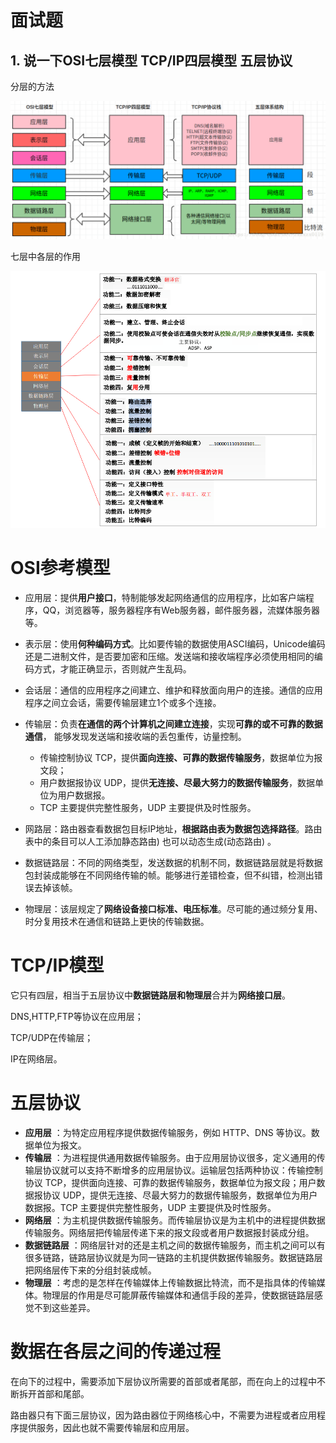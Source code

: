 # 面试题

## 1. 说一下OSI七层模型 TCP/IP四层模型 五层协议

分层的方法

![](https://raw.githubusercontent.com/wuqifan1098/picBed/master/7%E5%B1%82%E6%A8%A1%E5%9E%8B%20%E5%9B%9B%E5%B1%82%E6%A8%A1%E5%9E%8B%20%E4%BA%94%E5%B1%82%E5%8D%8F%E8%AE%AE.png)


七层中各层的作用

![](https://raw.githubusercontent.com/wuqifan1098/picBed/master/%E5%90%84%E5%B1%82%E7%9A%84%E4%BD%9C%E7%94%A8.png)


# OSI参考模型

- 应用层：提供**用户接口**，特制能够发起网络通信的应用程序，比如客户端程序，QQ，浏览器等，服务器程序有Web服务器，邮件服务器，流媒体服务器等。

- 表示层：使用**何种编码方式**。比如要传输的数据使用ASCI编码，Unicode编码还是二进制文件，是否要加密和压缩。发送端和接收端程序必须使用相同的编码方式，才能正确显示，否则就产生乱码。

- 会话层：通信的应用程序之间建立、维护和释放面向用户的连接。通信的应用程序之间立会话，需要传输层建立1个或多个连接。

- 传输层：负责**在通信的两个计算机之间建立连接**，实现**可靠的或不可靠的数据通信**， 能够发现发送端和接收端的丢包重传，访量控制。
	- 传输控制协议 TCP，提供**面向连接、可靠的数据传输服务**，数据单位为报文段；
	- 用户数据报协议 UDP，提供**无连接、尽最大努力的数据传输服务**，数据单位为用户数据报。
	- TCP 主要提供完整性服务，UDP 主要提供及时性服务。

- 网路层：路由器查看数据包目标IP地址，**根据路由表为数据包选择路径**。路由表中的条目可以人工添加静态路由) 也可以动态生成(动态路由) 。

- 数据链路层：不同的网络类型，发送数据的机制不同，数据链路层就是将数据包封装成能够在不同网络传输的帧。能够进行差错检查，但不纠错，检测出错误去掉该帧。

- 物理层：该层规定了**网络设备接口标准、电压标准**。尽可能的通过频分复用、时分复用技术在通信和链路上更快的传输数据。

# TCP/IP模型

它只有四层，相当于五层协议中**数据链路层和物理层**合并为**网络接口层**。

DNS,HTTP,FTP等协议在应用层；

TCP/UDP在传输层；

IP在网络层。

# 五层协议

- **应用层** ：为特定应用程序提供数据传输服务，例如 HTTP、DNS 等协议。数据单位为报文。
- **传输层** ：为进程提供通用数据传输服务。由于应用层协议很多，定义通用的传输层协议就可以支持不断增多的应用层协议。运输层包括两种协议：传输控制协议 TCP，提供面向连接、可靠的数据传输服务，数据单位为报文段；用户数据报协议 UDP，提供无连接、尽最大努力的数据传输服务，数据单位为用户数据报。TCP 主要提供完整性服务，UDP 主要提供及时性服务。
- **网络层** ：为主机提供数据传输服务。而传输层协议是为主机中的进程提供数据传输服务。网络层把传输层传递下来的报文段或者用户数据报封装成分组。
- **数据链路层** ：网络层针对的还是主机之间的数据传输服务，而主机之间可以有很多链路，链路层协议就是为同一链路的主机提供数据传输服务。数据链路层把网络层传下来的分组封装成帧。
- **物理层** ：考虑的是怎样在传输媒体上传输数据比特流，而不是指具体的传输媒体。物理层的作用是尽可能屏蔽传输媒体和通信手段的差异，使数据链路层感觉不到这些差异。

# 数据在各层之间的传递过程

在向下的过程中，需要添加下层协议所需要的首部或者尾部，而在向上的过程中不断拆开首部和尾部。

路由器只有下面三层协议，因为路由器位于网络核心中，不需要为进程或者应用程序提供服务，因此也就不需要传输层和应用层。